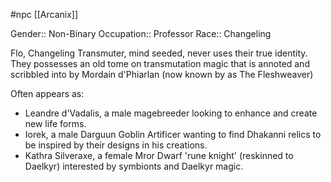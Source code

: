  #npc [[Arcanix]]

Gender:: Non-Binary
Occupation:: Professor
Race:: Changeling

Flo, Changeling Transmuter, mind seeded, never uses their true identity. They possesses an old tome on transmutation magic that is annoted and scribbled into by Mordain d'Phiarlan (now known by as The Fleshweaver)

Often appears as:
- Leandre d'Vadalis, a male magebreeder looking to enhance and create new life forms.
- Iorek, a male Darguun Goblin Artificer wanting to find Dhakanni relics to be inspired by their designs in his creations.
- Kathra Silveraxe, a female Mror Dwarf 'rune knight' (reskinned to Daelkyr) interested by symbionts and Daelkyr magic.
